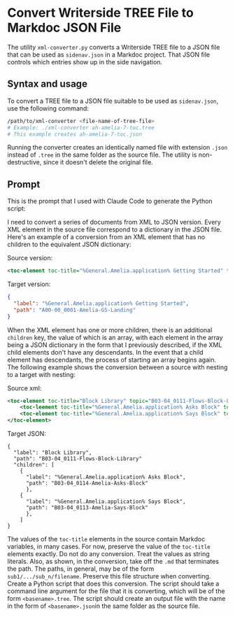 # Convert Writerside TREE File to Markdoc JSON File

The utility `xml-converter.py` converts a Writerside TREE file to a JSON file that can be used as `sidenav.json` in a Markdoc project. That JSON file controls which entries show up in the side navigation.

## Syntax and usage

To convert a TREE file to a JSON file suitable to be used as `sidenav.json`, use the following command:

```bash
/path/to/xml-converter <file-name-of-tree-file>
# Example: ./xml-converter ah-amelia-7-toc.tree
# This example creates ah-amelia-7-toc.json
```

Running the converter creates an identically named file with extension `.json` instead of `.tree` in the same folder as the source file. The utility is non-destructive, since it doesn't delete the original file.

## Prompt

This is the prompt that I used with Claude Code to generate the Python script:

I need to convert a series of documents from XML to JSON version. Every XML element in the source file correspond to a dictionary in the JSON file. Here's an example of a conversion from an XML element that has no children to the equivalent JSON dictionary:

Source version:

```xml
<toc-element toc-title="%General.Amelia.application% Getting Started" topic="A00-00_0001-Amelia-GS-Landing.md">
```

Target version:

```json
{
  "label": "%General.Amelia.application% Getting Started",
  "path": "A00-00_0001-Amelia-GS-Landing"
}
```

When the XML element has one or more children, there is an additional `children` key, the value of which is an array, with each element in the array being a JSON dictionary in the form that I previously described, if the XML child elements don't have any descendants. In the event that a child element has descendants, the process of starting an array begins again. The following example shows the conversion between a source with nesting to a target with nesting:

Source xml:

```xml
<toc-element toc-title="Block Library" topic="B03-04_0111-Flows-Block-Library.md">
    <toc-leement toc-title="%General.Amelia.application% Asks Block" topic="B03-04_0114-Amelia-Asks-Block.md"/>
    <toc-element toc-title="%General.Amelia.application% Says Block" topic="B03-04_0113-Amelia-Says-Block.md"/>
</toc-element>
```

Target JSON:

```
{
  "label": "Block Library",
  "path": "B03-04_0111-Flows-Block-Library"
  "children": [
    {
      "label": "%General.Amelia.application% Asks Block",
      "path": "B03-04_0114-Amelia-Asks-Block"
      },
    {
      "label": "%General.Amelia.application% Says Block",
      "path": "B03-04_0113-Amelia-Says-Block"
      },
    ]
}
```

The values of the `toc-title` elements in the source contain Markdoc variables, in many cases. For now, preserve the value of the `toc-title` elements exactly. Do not do any conversion. Treat the values as string literals. Also, as shown, in the conversion, take off the `.md` that terminates the path. The paths, in general, may be of the form `sub1/.../sub_n/filename`. Preserve this file structure when converting. Create a Python script that does this conversion. The script should take a command line argument for the file that it is converting, which will be of the form `<basename>.tree`. The script should create an output file with the name in the form of `<basename>.json`in the same folder as the source file.
